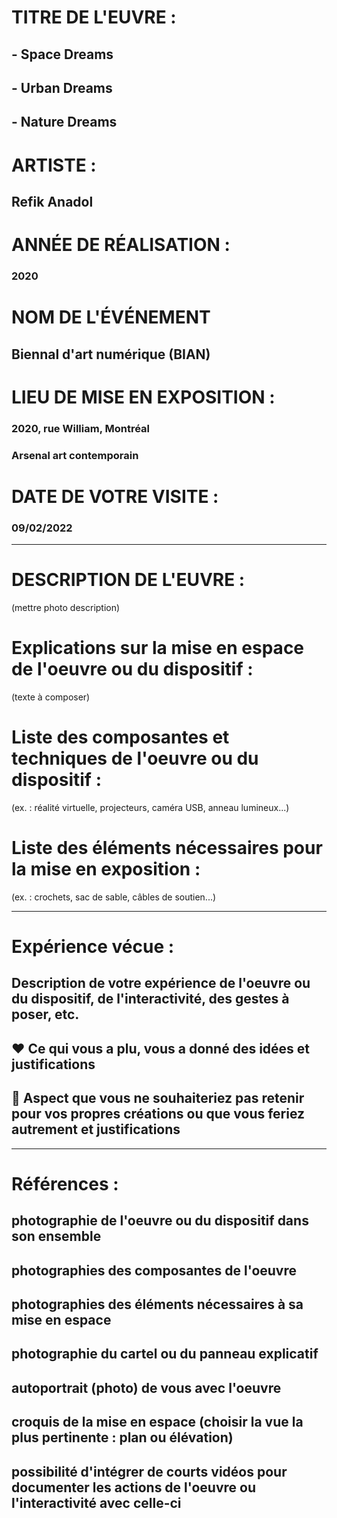 # TITRE DE L'EUVRE :

## - Space Dreams
## - Urban Dreams
## - Nature Dreams

# ARTISTE :

## Refik Anadol

# ANNÉE DE RÉALISATION :

### 2020

# NOM DE L'ÉVÉNEMENT

## Biennal d'art numérique (BIAN)

# LIEU DE MISE EN EXPOSITION :

### 2020, rue William, Montréal
### Arsenal art contemporain

# DATE DE VOTRE VISITE :

### 09/02/2022

-------------------------------------------------------------------------------------------

# DESCRIPTION DE L'EUVRE :

(mettre photo description)

# Explications sur la mise en espace de l'oeuvre ou du dispositif :
(texte à composer)

# Liste des composantes et techniques de l'oeuvre ou du dispositif :
(ex. : réalité virtuelle, projecteurs, caméra USB, anneau lumineux...)

# Liste des éléments nécessaires pour la mise en exposition :
(ex. : crochets, sac de sable, câbles de soutien...)

-------------------------------------------------------------------------------------------

#  Expérience vécue :

## Description de votre expérience de l'oeuvre ou du dispositif, de l'interactivité, des gestes à poser, etc.

## ❤️ Ce qui vous a plu, vous a donné des idées et justifications

## 🤔 Aspect que vous ne souhaiteriez pas retenir pour vos propres créations ou que vous feriez autrement et justifications


-------------------------------------------------------------------------------------------

 
# Références :
 
## photographie de l'oeuvre ou du dispositif dans son ensemble
## photographies des composantes de l'oeuvre
## photographies des éléments nécessaires à sa mise en espace
## photographie du cartel ou du panneau explicatif
## autoportrait (photo) de vous avec l'oeuvre
## croquis de la mise en espace (choisir la vue la plus pertinente : plan ou élévation)
## possibilité d'intégrer de courts vidéos pour documenter les actions de l'oeuvre ou l'interactivité avec celle-ci
